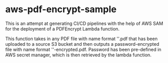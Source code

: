 # aws-pdf-encrypt-sample

This is an attempt at generating CI/CD pipelines with the help of AWS SAM for the deployment of a PDFEncrypt Lambda function.

This function takes in any PDF file with name format '<name>'.pdf that has been uploaded to a source S3 bucket and then outputs a password-encrypted file with name format '<name>'-encrypted.pdf. Password has been pre-defined in AWS secret manager, which is then retrieved by the lambda function.